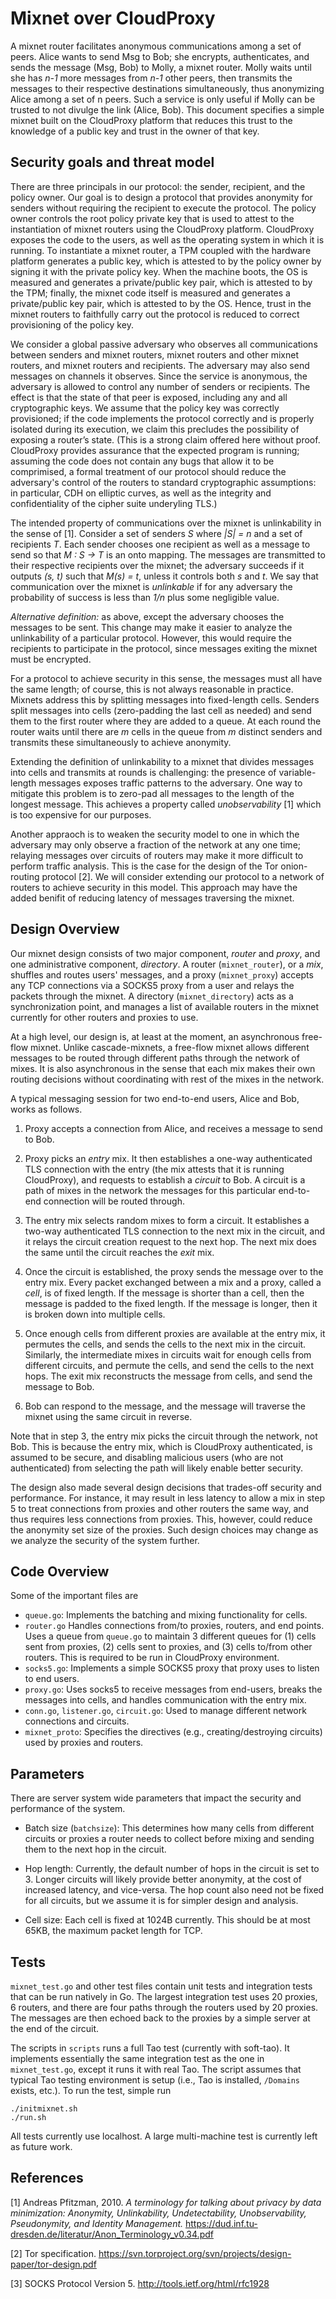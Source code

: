 Mixnet over CloudProxy
======================

A mixnet router facilitates anonymous communications among a set of peers.
Alice wants to send Msg to Bob; she encrypts, authenticates, and sends the
message (Msg, Bob) to Molly, a mixnet router. Molly waits until she has _n-1_
more messages from _n-1_ other peers, then transmits the messages to their
respective destinations simultaneously, thus anonymizing Alice among a set of n
peers. Such a service is only useful if Molly can be trusted to not divulge the
link (Alice, Bob). This document specifies a simple mixnet built on the
CloudProxy platform that reduces this trust to the knowledge of a public key
and trust in the owner of that key.

Security goals and threat model
-------------------------------
There are three principals in our protocol: the sender, recipient, and the
policy owner. Our goal is to design a protocol that provides anonymity for
senders without requiring the recipient to execute the protocol. The policy
owner controls the root policy private key that is used to attest to the
instantiation of mixnet routers using the CloudProxy platform. CloudProxy
exposes the code to the users, as well as the operating system in which it is
running. To instantiate a mixnet router, a TPM coupled with the hardware
platform generates a public key, which is attested to by the policy owner by
signing it with the private policy key. When the machine boots, the OS is
measured and generates a private/public key pair, which is attested to by the
TPM; finally, the mixnet code itself is measured and generates a private/public
key pair, which is attested to by the OS. Hence, trust in the mixnet
routers to faithfully carry out the protocol is reduced to correct
provisioning of the policy key.

We consider a global passive adversary who observes all communications between
senders and mixnet routers, mixnet routers and other mixnet routers, and mixnet
routers and recipients. The adversary may also send messages on channels it
observes. Since the service is anonymous, the adversary is allowed to control
any number of senders or recipients. The effect is that the state of that peer
is exposed, including any and all cryptographic keys. We assume that the policy
key was correctly provisioned; if the code implements the protocol correctly and
is properly isolated during its execution, we claim this precludes the
possibility of exposing a router’s state. (This is a strong claim offered here
without proof. CloudProxy provides assurance that the expected program is
running; assuming the code does not contain any bugs that allow it to be
comprimised, a formal treatment of our protocol should reduce the adversary's
control of the routers to standard cryptographic assumptions: in particular,
CDH on elliptic curves, as well as the integrity and confidentiality of the
cipher suite underyling TLS.)

The intended property of communications over the mixnet is unlinkability in the
sense of [1]. Consider a set of senders _S_ where _|S| = n_ and a set of
recipients _T_. Each sender chooses one recipient as well as a message to send
so that _M : S → T_ is an onto mapping. The messages are transmitted to their
respective recipients over the mixnet; the adversary succeeds if it outputs
_(s, t)_ such that _M(s) = t_, unless it controls both _s_ and _t_. We say that
communication over the mixnet is _unlinkable_ if for any adversary the
probability of success is less than _1/n_ plus some negligible value.

_Alternative definition:_ as above, except the adversary chooses the messages to
be sent. This change may make it easier to analyze the unlinkability of a
particular protocol. However, this would require the recipients to participate
in the protocol, since messages exiting the mixnet must be encrypted.

For a protocol to achieve security in this sense, the messages must all have the
same length; of course, this is not always reasonable in practice. Mixnets
address this by splitting messages into fixed-length cells. Senders split
messages into cells (zero-padding the last cell as needed) and send them to the
first router where they are added to a queue. At each round the router waits
until there are _m_ cells in the queue from _m_ distinct senders and transmits
these simultaneously to achieve anonymity.

Extending the definition of unlinkability to a mixnet that divides messages into
cells and transmits at rounds is challenging: the presence of
variable-length messages exposes traffic patterns to the adversary. One way to
mitigate this problem is to zero-pad all messages to the length of the longest
message. This achieves a property called _unobservability_ [1] which is too
expensive for our purposes.

Another appraoch is to weaken the security model to one in which the adversary
may only observe a fraction of the network at any one time; relaying messages
over circuits of routers may make it more difficult to perform traffic
analysis. This is the case for the design of the Tor onion-routing protocol [2].
We will consider extending our protocol to a network of routers to achieve
security in this model. This approach may have the added benifit of reducing
latency of messages traversing the mixnet.

Design Overview
---------------

Our mixnet design consists of two major component, _router_ and _proxy_, and one
administrative component, _directory_. A router (`mixnet_router`), or a _mix_,
shuffles and routes users' messages, and a proxy (`mixnet_proxy`) accepts any
TCP connections via a SOCKS5 proxy from a user and relays the packets through
the mixnet. A directory (`mixnet_directory`) acts as a synchronization point,
and manages a list of available routers in the mixnet currently for other
routers and proxies to use.

At a high level, our design is, at least at the moment, an asynchronous
free-flow mixnet. Unlike cascade-mixnets, a free-flow mixnet allows different
messages to be routed through different paths through the network of mixes. It
is also asynchronous in the sense that each mix makes their own routing
decisions without coordinating with rest of the mixes in the network.

A typical messaging session for two end-to-end users, Alice and Bob, works as
follows.

1. Proxy accepts a connection from Alice, and receives a message to send to Bob.

2. Proxy picks an _entry_ mix. It then establishes a one-way authenticated TLS
   connection with the entry (the mix attests that it is running CloudProxy),
   and requests to establish a _circuit_ to Bob. A circuit is a path of mixes in
   the network the messages for this particular end-to-end connection will be
   routed through.

3. The entry mix selects random mixes to form a circuit. It establishes a
   two-way authenticated TLS connection to the next mix in the circuit, and it
   relays the circuit creation request to the next hop. The next mix does the
   same until the circuit reaches the _exit_ mix.

4. Once the circuit is established, the proxy sends the message over to the
   entry mix. Every packet exchanged between a mix and a proxy, called a _cell_,
   is of fixed length. If the message is shorter than a cell, then the message
   is padded to the fixed length. If the message is longer, then it is broken
   down into multiple cells.

5. Once enough cells from different proxies are available at the entry mix, it
   permutes the cells, and sends the cells to the next mix in the circuit.
   Similarly, the intermediate mixes in circuits wait for enough cells from
   different circuits, and permute the cells, and send the cells to the next
   hops. The exit mix reconstructs the message from cells, and send the message
   to Bob.

6. Bob can respond to the message, and the message will traverse the mixnet
   using the same circuit in reverse.

Note that in step 3, the entry mix picks the circuit through the network, not
Bob. This is because the entry mix, which is CloudProxy authenticated, is
assumed to be secure, and disabling malicious users (who are not authenticated)
from selecting the path will likely enable better security.

The design also made several design decisions that trades-off security and
performance. For instance, it may result in less latency to allow a mix in step
5 to treat connections from proxies and other routers the same way, and thus
requires less connections from proxies. This, however, could reduce the
anonymity set size of the proxies. Such design choices may change as we analyze
the security of the system further.

Code Overview
-------------

Some of the important files are

* `queue.go`: Implements the batching and mixing functionality for cells.
* `router.go` Handles connections from/to proxies, routers, and end points. Uses
  a queue from `queue.go` to maintain 3 different queues for (1) cells sent from
  proxies, (2) cells sent to proxies, and (3) cells to/from other routers. This
  is required to be run in CloudProxy environment.
* `socks5.go`: Implements a simple SOCKS5 proxy that proxy uses to listen to
  end users.
* `proxy.go`: Uses socks5 to receive messages from end-users, breaks the
  messages into cells, and handles communication with the entry mix.
* `conn.go`, `listener.go`, `circuit.go`: Used to manage different network
  connections and circuits.
* `mixnet_proto`: Specifies the directives (e.g., creating/destroying circuits)
  used by proxies and routers.

Parameters
----------

There are server system wide parameters that impact the security and performance
of the system.

* Batch size (`batchsize`): This determines how many cells from different circuits
  or proxies a router needs to collect before mixing and sending them to the next
  hop in the circuit.

* Hop length: Currently, the default number of hops in the circuit is set to 3.
  Longer circuits will likely provide better anonymity, at the cost of increased
  latency, and vice-versa. The hop count also need not be fixed for all circuits,
  but we assume it is for simpler design and analysis.

* Cell size: Each cell is fixed at 1024B currently. This should be at most 65KB,
  the maximum packet length for TCP.


Tests
-----

`mixnet_test.go` and other test files contain unit tests and integration tests
that can be run natively in Go. The largest integration test uses 20 proxies,
6 routers, and there are four paths through the routers used by 20 proxies.
The messages are then echoed back to the proxies by a simple server at the
end of the circuit.

The scripts in `scripts` runs a full Tao test (currently with soft-tao). It
implements essentially the same integration test as the one in `mixnet_test.go`,
except it runs it with real Tao. The script assumes that typical Tao testing
environment is setup (i.e., Tao is installed, `/Domains` exists, etc.). To run
the test, simple run

    ./initmixnet.sh
    ./run.sh

All tests currently use localhost. A large multi-machine test is currently left
as future work.

References
----------

[1] Andreas Pfitzman, 2010. _A terminology for talking about privacy by data_
    _minimization: Anonymity, Unlinkability, Undetectability, Unobservability,_
	_Pseudonymity, and Identity Management._
	https://dud.inf.tu-dresden.de/literatur/Anon_Terminology_v0.34.pdf

[2] Tor specification. https://svn.torproject.org/svn/projects/design-paper/tor-design.pdf

[3] SOCKS Protocol Version 5. http://tools.ietf.org/html/rfc1928
